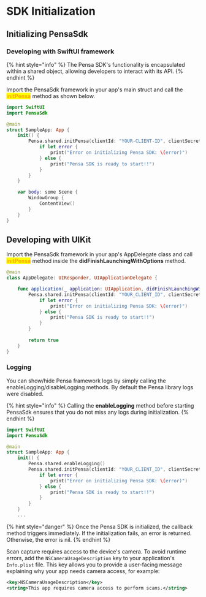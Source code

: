 # SDK Initialization

## Initializing PensaSdk

### Developing with  SwiftUI framework

{% hint style="info" %}
The Pensa SDK's functionality is encapsulated within a shared object, allowing developers to interact with its API.
{% endhint %}

Import the PensaSdk framework in your app's main struct and call the <mark style="color:orange;">**initPensa**</mark> method as shown below.

```swift
import SwiftUI
import PensaSdk

@main
struct SampleApp: App {
    init() {
        Pensa.shared.initPensa(clientId: "YOUR-CLIENT-ID", clientSecret: "YOUR-CLIENT-SECRET"){ error in
            if let error {
                print("Error on initializing Pensa SDK: \(error)")
            } else {
                print("Pensa SDK is ready to start!!")
            }
        }
    }

    var body: some Scene {
        WindowGroup {
            ContentView()
        }
    }
}
```



## Developing with UIKit

Import the PensaSdk framework in your app's AppDelegate class and call <mark style="color:orange;">**initPensa**</mark> method inside the **didFinishLaunchingWithOptions** method.



```swift
@main
class AppDelegate: UIResponder, UIApplicationDelegate {

    func application(_ application: UIApplication, didFinishLaunchingWithOptions launchOptions: [UIApplication.LaunchOptionsKey: Any]?) -> Bool {
        Pensa.shared.initPensa(clientId: "YOUR_CLIENT_ID", clientSecret: "YOUR_CLIENT_SECRET"){ error in
            if let error {
                print("Error on initializing Pensa SDK: \(error)")
            } else {
                print("Pensa SDK is ready to start!!")
            }
        }
        
        return true
    }
}
```



### Logging&#x20;

You can show/hide Pensa framework logs by simply calling the enableLogging/disableLogging methods.  By default the Pensa library logs were disabled.



{% hint style="info" %}
Calling the **enableLogging** method before starting PensaSdk ensures that you do not miss any logs during initialization.
{% endhint %}



```swift
import SwiftUI
import PensaSdk

@main
struct SampleApp: App {
    init() {
        Pensa.shared.enableLogging()
        Pensa.shared.initPensa(clientId: "YOUR_CLIENT_ID", clientSecret: "YOUR_CLIENT_SECRET"){ error in
            if let error {
                print("Error on initializing Pensa SDK: \(error)")
            } else {
                print("Pensa SDK is ready to start!!")
            }
        }
    }
    ...
```



{% hint style="danger" %}
Once the Pensa SDK is initialized, the callback method triggers immediately. If the initialization fails, an error is returned. Otherwise, the error is nil.
{% endhint %}

Scan capture requires access to the device's camera. To avoid runtime errors, add the `NSCameraUsageDescription` key to your application's `Info.plist` file. This key allows you to provide a user-facing message explaining why your app needs camera access, for example:

```xml
<key>NSCameraUsageDescription</key>
<string>This app requires camera access to perform scans.</string>
```

